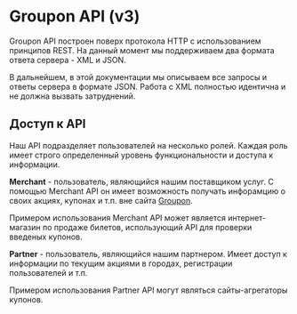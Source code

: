 Groupon API (v3)
================

Groupon API построен поверх протокола HTTP с использованием принципов REST. На данный момент мы поддерживаем два формата ответа сервера - XML и JSON.

В дальнейшем, в этой документации мы описываем все запросы и ответы сервера в формате JSON. Работа с XML полностью идентична и не должна вызвать затруднений.


Доступ к API
------------

Наш API подразделяет пользователей на несколько ролей. Каждая роль имеет строго определенный уровень функциональности и доступа к информации.

**Merchant** - пользователь, являющийся нашим поставщиком услуг. С помощью Merchant API он имеет возможность получать инфорамцию о своих акциях, купонах и т.п. вне сайта [Groupon](http://groupon.ru).

Примером использования Merchant API может является интернет-магазин по продаже билетов, использующий API для проверки введеных купонов.

**Partner** - пользователь, являющийся нашим партнером. Имеет доступ к информации по текущим акциями в городах, регистрации пользователей и т.п.

Примером использования Partner API могут являться сайты-агрегаторы купонов.